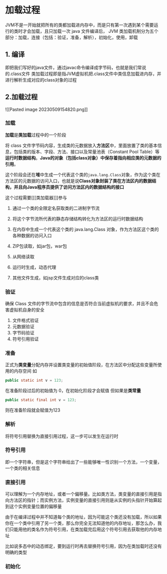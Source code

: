 # 加载过程
JVM不是一开始就把所有的类都加载进内存中，而是只有第一次遇到某个需要运行的类时才会加载，且只加载一次
java 文件编译后， JVM 类加载机制分为五个部分：加载，连接（包括：验证，准备，解析），初始化，使用，卸载

## 1. 编译
即把我们写好的java文件，通过javac命令编译成字节码，也就是我们常说的.class文件
类加载过程即是指JVM虚拟机把.class文件中类信息加载进内存，并进行解析生成对应的class对象的过程

## 2.加载过程
![[Pasted image 20230509154820.png]]

### 加载
**加载**是**类加载**过程中的一个阶段

将 class 文件字节码内容，生成类的元数据放入**方法区**中，里面放置了类的基本信息，包括类的版本、字段、方法、接口以及常量池表（Constant Pool Table）等**运行时数据结构**。**Java的对象（包括class对象）中保存着指向相应类的元数据的引用**。


这个阶段会还在**堆**中生成一个代表这个类的`java.lang.Class`对象，作为这个类在方法区的元数据的访问入口，也就是说**Class对象封装了类在方法区内的数据结构，并且向Java程序员提供了访问方法区内的数据结构的接口**

这个过程需要[[[类加载器]]]参与

1. 通过一个类的全限定名获取类的二进制字节流
2. 将这个字节流所代表的静态存储结构转化为方法区的运行时数据结构
3. 在内存中生成一个代表这个类的 java.lang.Class 对象，作为方法区这个类的各种数据的访问入口

4. ZIP包读取，如jar包，war包
5. 从网络读取
6. 运行时生成，动态代理
7. 其他文件生成，如jsp文件生成对应的class类

### 验证
确保 Class 文件的字节流中包含的信息是否符合当前虚拟机的要求，并且不会危害虚拟机自身的安全
1. 文件格式验证
2. 元数据验证
3. 字节码验证
4. 符号引用验证

### 准备
正式为**类变量**分配内存并设置类变量的初始值阶段，在方法区中分配这些变量所使用的内存空间
如
```java
public static int v = 123;
```
在准备阶段过后的初始值为 0，在初始化阶段才会赋值
但如果是**类常量**
```java
public static final int v = 123;
```
则在准备阶段就会赋值为123

### 解析
将符号引用替换为直接引用过程，这一步可以发生在运行时

### 符号引用
即一个字符串，但是这个字符串给出了一些能够唯一性识别一个方法，一个变量，一个类的相关信息

### 直接引用
可以理解为一个内存地址，或者一个偏移量。比如类方法，类变量的直接引用是指向方法区的指针；而实例方法，实例变量的直接引用则是从实例的头指针开始算起到这个实例变量位置的偏移量

由于在编译过程中并不知道每个类的地址，因为可能这个类还没有加载，所以如果你在一个类中引用了另一个类，那么你完全无法知道他的内存地址，那怎么办，我们只能用他的类名作为符号引用，在类加载完后用这个符号引用去获取他的内存地址

比如说多态中的动态绑定，要到运行时再去替换符号引用，因为在类加载时还没有明确的类型

### 初始化


